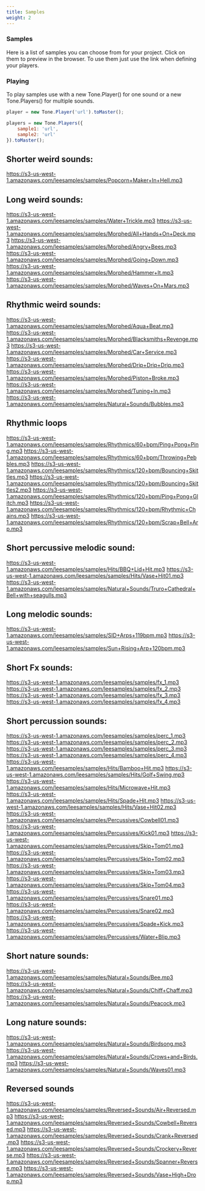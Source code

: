 ```yaml
---
title: Samples
weight: 2
---
```


### Samples

Here is a list of samples you can choose from for your project. Click on them to preview in the browser. To use them just use the link when defining your players.

### Playing

To play samples use with a new Tone.Player() for one sound or a new Tone.Players() for multiple sounds.

```js
player = new Tone.Player('url').toMaster();

players = new Tone.Players({
	sample1: 'url',
	sample2: 'url'
}).toMaster();
```

## Shorter weird sounds:

https://s3-us-west-1.amazonaws.com/leesamples/samples/Popcorn+Maker+In+Hell.mp3

## Long weird sounds:

https://s3-us-west-1.amazonaws.com/leesamples/samples/Water+Trickle.mp3
https://s3-us-west-1.amazonaws.com/leesamples/samples/Morphed/All+Hands+On+Deck.mp3
https://s3-us-west-1.amazonaws.com/leesamples/samples/Morphed/Angry+Bees.mp3
https://s3-us-west-1.amazonaws.com/leesamples/samples/Morphed/Going+Down.mp3
https://s3-us-west-1.amazonaws.com/leesamples/samples/Morphed/Hammer+It.mp3
https://s3-us-west-1.amazonaws.com/leesamples/samples/Morphed/Waves+On+Mars.mp3

## Rhythmic weird sounds:

https://s3-us-west-1.amazonaws.com/leesamples/samples/Morphed/Aqua+Beat.mp3
https://s3-us-west-1.amazonaws.com/leesamples/samples/Morphed/Blacksmiths+Revenge.mp3
https://s3-us-west-1.amazonaws.com/leesamples/samples/Morphed/Car+Service.mp3
https://s3-us-west-1.amazonaws.com/leesamples/samples/Morphed/Drip+Drip+Drip.mp3
https://s3-us-west-1.amazonaws.com/leesamples/samples/Morphed/Piston+Broke.mp3
https://s3-us-west-1.amazonaws.com/leesamples/samples/Morphed/Tuning+In.mp3
https://s3-us-west-1.amazonaws.com/leesamples/samples/Natural+Sounds/Bubbles.mp3

## Rhythmic loops

https://s3-us-west-1.amazonaws.com/leesamples/samples/Rhythmics/60+bpm/Ping+Pong+Ping.mp3
https://s3-us-west-1.amazonaws.com/leesamples/samples/Rhythmics/60+bpm/Throwing+Pebbles.mp3
https://s3-us-west-1.amazonaws.com/leesamples/samples/Rhythmics/120+bpm/Bouncing+Skittles.mp3
https://s3-us-west-1.amazonaws.com/leesamples/samples/Rhythmics/120+bpm/Bouncing+Skittles2.mp3
https://s3-us-west-1.amazonaws.com/leesamples/samples/Rhythmics/120+bpm/Ping+Pong+Glitch.mp3
https://s3-us-west-1.amazonaws.com/leesamples/samples/Rhythmics/120+bpm/Rhythmic+Chains.mp3
https://s3-us-west-1.amazonaws.com/leesamples/samples/Rhythmics/120+bpm/Scrap+Bell+Arp.mp3

## Short percussive melodic sound:

https://s3-us-west-1.amazonaws.com/leesamples/samples/Hits/BBQ+Lid+Hit.mp3
https://s3-us-west-1.amazonaws.com/leesamples/samples/Hits/Vase+Hit01.mp3
https://s3-us-west-1.amazonaws.com/leesamples/samples/Natural+Sounds/Truro+Cathedral+Bell+with+seagulls.mp3

## Long melodic sounds:

https://s3-us-west-1.amazonaws.com/leesamples/samples/SID+Arps+119bpm.mp3
https://s3-us-west-1.amazonaws.com/leesamples/samples/Sun+Rising+Arp+120bpm.mp3

## Short Fx sounds:

https://s3-us-west-1.amazonaws.com/leesamples/samples/fx_1.mp3
https://s3-us-west-1.amazonaws.com/leesamples/samples/fx_2.mp3
https://s3-us-west-1.amazonaws.com/leesamples/samples/fx_3.mp3
https://s3-us-west-1.amazonaws.com/leesamples/samples/fx_4.mp3

## Short percussion sounds:

https://s3-us-west-1.amazonaws.com/leesamples/samples/perc_1.mp3
https://s3-us-west-1.amazonaws.com/leesamples/samples/perc_2.mp3
https://s3-us-west-1.amazonaws.com/leesamples/samples/perc_3.mp3
https://s3-us-west-1.amazonaws.com/leesamples/samples/perc_4.mp3
https://s3-us-west-1.amazonaws.com/leesamples/samples/Hits/Bamboo+Hit.mp3
https://s3-us-west-1.amazonaws.com/leesamples/samples/Hits/Golf+Swing.mp3
https://s3-us-west-1.amazonaws.com/leesamples/samples/Hits/Microwave+Hit.mp3
https://s3-us-west-1.amazonaws.com/leesamples/samples/Hits/Spade+Hit.mp3
https://s3-us-west-1.amazonaws.com/leesamples/samples/Hits/Vase+Hit02.mp3
https://s3-us-west-1.amazonaws.com/leesamples/samples/Percussives/Cowbell01.mp3
https://s3-us-west-1.amazonaws.com/leesamples/samples/Percussives/Kick01.mp3
https://s3-us-west-1.amazonaws.com/leesamples/samples/Percussives/Skip+Tom01.mp3
https://s3-us-west-1.amazonaws.com/leesamples/samples/Percussives/Skip+Tom02.mp3
https://s3-us-west-1.amazonaws.com/leesamples/samples/Percussives/Skip+Tom03.mp3
https://s3-us-west-1.amazonaws.com/leesamples/samples/Percussives/Skip+Tom04.mp3
https://s3-us-west-1.amazonaws.com/leesamples/samples/Percussives/Snare01.mp3
https://s3-us-west-1.amazonaws.com/leesamples/samples/Percussives/Snare02.mp3
https://s3-us-west-1.amazonaws.com/leesamples/samples/Percussives/Spade+Kick.mp3
https://s3-us-west-1.amazonaws.com/leesamples/samples/Percussives/Water+Blip.mp3

## Short nature sounds:

https://s3-us-west-1.amazonaws.com/leesamples/samples/Natural+Sounds/Bee.mp3
https://s3-us-west-1.amazonaws.com/leesamples/samples/Natural+Sounds/Chiff+Chaff.mp3
https://s3-us-west-1.amazonaws.com/leesamples/samples/Natural+Sounds/Peacock.mp3

## Long nature sounds:

https://s3-us-west-1.amazonaws.com/leesamples/samples/Natural+Sounds/Birdsong.mp3
https://s3-us-west-1.amazonaws.com/leesamples/samples/Natural+Sounds/Crows+and+Birds.mp3
https://s3-us-west-1.amazonaws.com/leesamples/samples/Natural+Sounds/Waves01.mp3

## Reversed sounds

https://s3-us-west-1.amazonaws.com/leesamples/samples/Reversed+Sounds/Air+Reversed.mp3
https://s3-us-west-1.amazonaws.com/leesamples/samples/Reversed+Sounds/Cowbell+Reversed.mp3
https://s3-us-west-1.amazonaws.com/leesamples/samples/Reversed+Sounds/Crank+Reversed.mp3
https://s3-us-west-1.amazonaws.com/leesamples/samples/Reversed+Sounds/Crockery+Reverse.mp3
https://s3-us-west-1.amazonaws.com/leesamples/samples/Reversed+Sounds/Spanner+Reverse.mp3
https://s3-us-west-1.amazonaws.com/leesamples/samples/Reversed+Sounds/Vase+High+Drop.mp3
